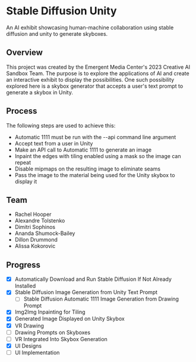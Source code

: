 # Stable Diffusion Unity

An AI exhibit showcasing human-machine collaboration using stable diffusion and unity to generate skyboxes.

## Overview

This project was created by the Emergent Media Center's 2023 Creative AI Sandbox Team.  The purpose is to explore the applications of AI and create an interactive exhibit to display the possibilities.  One such possibility explored here is a skybox generator that accepts a user's text prompt to generate a skybox in Unity.

## Process

The following steps are used to achieve this:
* Automatic 1111 must be run with the --api command line argument
* Accept text from a user in Unity
* Make an API call to Automatic 1111 to generate an image
* Inpaint the edges with tiling enabled using a mask so the image can repeat
* Disable mipmaps on the resulting image to eliminate seams
* Pass the image to the material being used for the Unity skybox to display it

## Team

* Rachel Hooper
* Alexandre Tolstenko
* Dimitri Sophinos
* Ananda Shumock-Bailey
* Dillon Drummond
* Alissa Kokorovic

## Progress

- [X] Automatically Download and Run Stable Diffusion If Not Already Installed
- [X] Stable Diffusion Image Generation from Unity Text Prompt
	- [ ] Stable Diffusion Automatic 1111 Image Generation from Drawing Prompt
- [X] Img2Img Inpainting for Tiling
- [X] Generated Image Displayed on Unity Skybox
- [X] VR Drawing
- [ ] Drawing Prompts on Skyboxes
- [ ] VR Integrated Into Skybox Generation
- [X] UI Designs
- [ ] UI Implementation